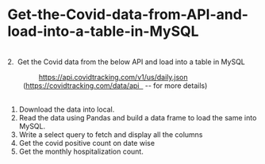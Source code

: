 # Get-the-Covid-data-from-API-and-load-into-a-table-in-MySQL
<br />
2.  Get the Covid data from the below API and load into a table in MySQL<br />

                https://api.covidtracking.com/v1/us/daily.json<br />
        (https://covidtracking.com/data/api   -- for more details)<br />
          
1. Download the data into local.<br />
2. Read the data using Pandas and build a data frame to load the same into MySQL.<br />
3. Write a select query to fetch and display all the columns<br />
4. Get the covid positive count on date wise<br />
5. Get the monthly hospitalization count.<br />
